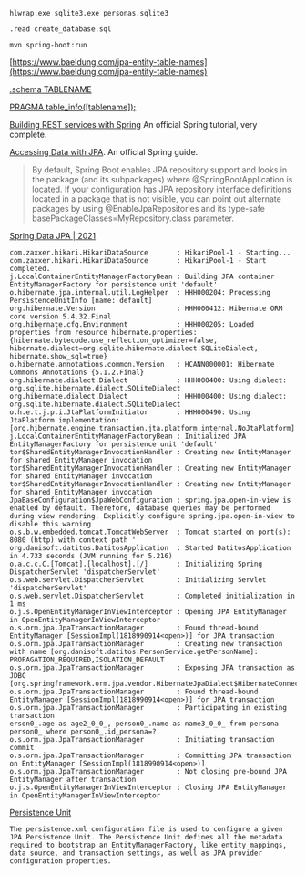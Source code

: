     hlwrap.exe sqlite3.exe personas.sqlite3

    .read create_database.sql

    mvn spring-boot:run

[https://www.baeldung.com/jpa-entity-table-names](https://www.baeldung.com/jpa-entity-table-names)

[.schema TABLENAME](https://stackoverflow.com/a/3330458/1364288)

[PRAGMA table_info([tablename]);](https://stackoverflow.com/a/7679086/1364288)

[Building REST services with Spring](https://spring.io/guides/tutorials/rest/) An official Spring tutorial, very complete.

[Accessing Data with JPA](https://spring.io/guides/gs/accessing-data-jpa/). An official Spring guide.

> By default, Spring Boot enables JPA repository support and looks in the package (and its subpackages) where @SpringBootApplication is located. If your configuration has JPA repository interface definitions located in a package that is not visible, you can point out alternate packages by using @EnableJpaRepositories and its type-safe basePackageClasses=MyRepository.class parameter.

[Spring Data JPA | 2021](https://www.youtube.com/watch?v=8SGI_XS5OPw)

    com.zaxxer.hikari.HikariDataSource       : HikariPool-1 - Starting...
    com.zaxxer.hikari.HikariDataSource       : HikariPool-1 - Start completed.
    j.LocalContainerEntityManagerFactoryBean : Building JPA container EntityManagerFactory for persistence unit 'default'
    o.hibernate.jpa.internal.util.LogHelper  : HHH000204: Processing PersistenceUnitInfo [name: default]
    org.hibernate.Version                    : HHH000412: Hibernate ORM core version 5.4.32.Final
    org.hibernate.cfg.Environment            : HHH000205: Loaded properties from resource hibernate.properties: {hibernate.bytecode.use_reflection_optimizer=false, hibernate.dialect=org.sqlite.hibernate.dialect.SQLiteDialect, hibernate.show_sql=true}
    o.hibernate.annotations.common.Version   : HCANN000001: Hibernate Commons Annotations {5.1.2.Final}
    org.hibernate.dialect.Dialect            : HHH000400: Using dialect: org.sqlite.hibernate.dialect.SQLiteDialect
    org.hibernate.dialect.Dialect            : HHH000400: Using dialect: org.sqlite.hibernate.dialect.SQLiteDialect
    o.h.e.t.j.p.i.JtaPlatformInitiator       : HHH000490: Using JtaPlatform implementation: [org.hibernate.engine.transaction.jta.platform.internal.NoJtaPlatform]
    j.LocalContainerEntityManagerFactoryBean : Initialized JPA EntityManagerFactory for persistence unit 'default'
    tor$SharedEntityManagerInvocationHandler : Creating new EntityManager for shared EntityManager invocation
    tor$SharedEntityManagerInvocationHandler : Creating new EntityManager for shared EntityManager invocation
    tor$SharedEntityManagerInvocationHandler : Creating new EntityManager for shared EntityManager invocation
    JpaBaseConfiguration$JpaWebConfiguration : spring.jpa.open-in-view is enabled by default. Therefore, database queries may be performed during view rendering. Explicitly configure spring.jpa.open-in-view to disable this warning
    o.s.b.w.embedded.tomcat.TomcatWebServer  : Tomcat started on port(s): 8080 (http) with context path ''
    org.danisoft.datitos.DatitosApplication  : Started DatitosApplication in 4.733 seconds (JVM running for 5.216)
    o.a.c.c.C.[Tomcat].[localhost].[/]       : Initializing Spring DispatcherServlet 'dispatcherServlet'
    o.s.web.servlet.DispatcherServlet        : Initializing Servlet 'dispatcherServlet'
    o.s.web.servlet.DispatcherServlet        : Completed initialization in 1 ms
    o.j.s.OpenEntityManagerInViewInterceptor : Opening JPA EntityManager in OpenEntityManagerInViewInterceptor
    o.s.orm.jpa.JpaTransactionManager        : Found thread-bound EntityManager [SessionImpl(1818990914<open>)] for JPA transaction
    o.s.orm.jpa.JpaTransactionManager        : Creating new transaction with name [org.danisoft.datitos.PersonService.getPersonName]: PROPAGATION_REQUIRED,ISOLATION_DEFAULT
    o.s.orm.jpa.JpaTransactionManager        : Exposing JPA transaction as JDBC [org.springframework.orm.jpa.vendor.HibernateJpaDialect$HibernateConnectionHandle@2cb4996c]
    o.s.orm.jpa.JpaTransactionManager        : Found thread-bound EntityManager [SessionImpl(1818990914<open>)] for JPA transaction
    o.s.orm.jpa.JpaTransactionManager        : Participating in existing transaction
    erson0_.age as age2_0_0_, person0_.name as name3_0_0_ from persona person0_ where person0_.id_persona=?
    o.s.orm.jpa.JpaTransactionManager        : Initiating transaction commit
    o.s.orm.jpa.JpaTransactionManager        : Committing JPA transaction on EntityManager [SessionImpl(1818990914<open>)]
    o.s.orm.jpa.JpaTransactionManager        : Not closing pre-bound JPA EntityManager after transaction
    o.j.s.OpenEntityManagerInViewInterceptor : Closing JPA EntityManager in OpenEntityManagerInViewInterceptor

[Persistence Unit](https://vladmihalcea.com/jpa-persistence-xml/)

    The persistence.xml configuration file is used to configure a given JPA Persistence Unit. The Persistence Unit defines all the metadata required to bootstrap an EntityManagerFactory, like entity mappings, data source, and transaction settings, as well as JPA provider configuration properties.


